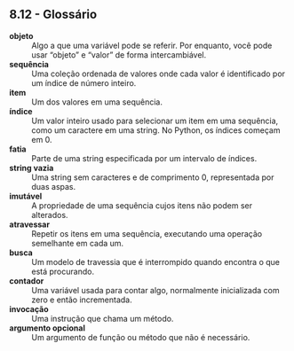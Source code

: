 ## 8.12 - Glossário

<dl>
<dt><b>objeto</b></dt>
<dd>Algo a que uma variável pode se referir. Por enquanto, você pode usar “objeto” e “valor” de forma intercambiável.</dd>

<dt><b>sequência</b></dt>
<dd>Uma coleção ordenada de valores onde cada valor é identificado por um índice de número inteiro.</dd>

<dt><b>item</b></dt>
<dd>Um dos valores em uma sequência.</dd>

<dt><b>índice</b></dt>
<dd>Um valor inteiro usado para selecionar um item em uma sequência, como um caractere em uma string. No Python, os índices começam em 0.</dd>

<dt><b>fatia</b></dt>
<dd>Parte de uma string especificada por um intervalo de índices.</dd>

<dt><b>string vazia</b></dt>
<dd>Uma string sem caracteres e de comprimento 0, representada por duas aspas.</dd>

<dt><b>imutável</b></dt>
<dd>A propriedade de uma sequência cujos itens não podem ser alterados.</dd>

<dt><b>atravessar</b></dt>
<dd>Repetir os itens em uma sequência, executando uma operação semelhante em cada um.</dd>

<dt><b>busca</b></dt>
<dd>Um modelo de travessia que é interrompido quando encontra o que está procurando.</dd>

<dt><b>contador</b></dt>
<dd>Uma variável usada para contar algo, normalmente inicializada com zero e então incrementada.</dd>

<dt><b>invocação</b></dt>
<dd>Uma instrução que chama um método.</dd>

<dt><b>argumento opcional</b></dt>
<dd>Um argumento de função ou método que não é necessário.</dd>

</dl>
